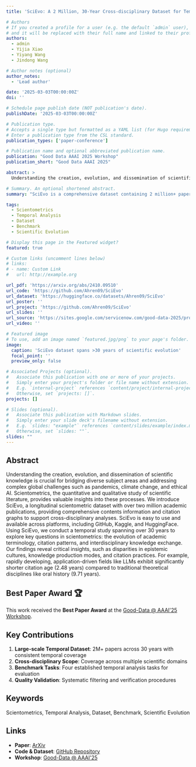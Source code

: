 ```yaml
---
title: 'SciEvo: A 2 Million, 30-Year Cross-disciplinary Dataset for Temporal Scientometric Analysis'

# Authors
# If you created a profile for a user (e.g. the default `admin` user), write the username (folder name) here
# and it will be replaced with their full name and linked to their profile.
authors:
  - admin
  - Yijia Xiao
  - Yiyang Wang
  - Jindong Wang

# Author notes (optional)
author_notes:
  - 'Lead author'

date: '2025-03-03T00:00:00Z'
doi: ''

# Schedule page publish date (NOT publication's date).
publishDate: '2025-03-03T00:00:00Z'

# Publication type.
# Accepts a single type but formatted as a YAML list (for Hugo requirements).
# Enter a publication type from the CSL standard.
publication_types: ['paper-conference']

# Publication name and optional abbreviated publication name.
publication: "Good Data AAAI 2025 Workshop"
publication_short: "Good Data AAAI 2025"

abstract: >
  Understanding the creation, evolution, and dissemination of scientific knowledge is crucial for bridging diverse subject areas and addressing complex global challenges such as pandemics, climate change, and ethical AI. Scientometrics, the quantitative and qualitative study of scientific literature, provides valuable insights into these processes. We introduce SciEvo, a longitudinal scientometric dataset with over two million academic publications, providing comprehensive contents information and citation graphs to support cross-disciplinary analyses. SciEvo is easy to use and available across platforms, including GitHub, Kaggle, and HuggingFace. Using SciEvo, we conduct a temporal study spanning over 30 years to explore key questions in scientometrics: the evolution of academic terminology, citation patterns, and interdisciplinary knowledge exchange. Our findings reveal critical insights, such as disparities in epistemic cultures, knowledge production modes, and citation practices. For example, rapidly developing, application-driven fields like LLMs exhibit significantly shorter citation age (2.48 years) compared to traditional theoretical disciplines like oral history (9.71 years).

# Summary. An optional shortened abstract.
summary: "SciEvo is a comprehensive dataset containing 2 million+ papers spanning 30 years (1995-2024) for temporal scientometric analysis."

tags:
  - Scientometrics
  - Temporal Analysis
  - Dataset
  - Benchmark
  - Scientific Evolution

# Display this page in the Featured widget?
featured: true

# Custom links (uncomment lines below)
# links:
# - name: Custom Link
#   url: http://example.org

url_pdf: 'https://arxiv.org/abs/2410.09510'
url_code: 'https://github.com/Ahren09/SciEvo'
url_dataset: 'https://huggingface.co/datasets/Ahren09/SciEvo'
url_poster: ''
url_project: 'https://github.com/Ahren09/SciEvo'
url_slides: ''
url_source: 'https://sites.google.com/servicenow.com/good-data-2025/program'
url_video: ''

# Featured image
# To use, add an image named `featured.jpg/png` to your page's folder.
image:
  caption: 'SciEvo dataset spans >30 years of scientific evolution'
  focal_point: ''
  preview_only: false

# Associated Projects (optional).
#   Associate this publication with one or more of your projects.
#   Simply enter your project's folder or file name without extension.
#   E.g. `internal-project` references `content/project/internal-project/index.md`.
#   Otherwise, set `projects: []`.
projects: []

# Slides (optional).
#   Associate this publication with Markdown slides.
#   Simply enter your slide deck's filename without extension.
#   E.g. `slides: "example"` references `content/slides/example/index.md`.
#   Otherwise, set `slides: ""`.
slides: ""
---
```


## Abstract

Understanding the creation, evolution, and dissemination of scientific knowledge is crucial for bridging diverse subject areas and addressing complex global challenges such as pandemics, climate change, and ethical AI. Scientometrics, the quantitative and qualitative study of scientific literature, provides valuable insights into these processes. We introduce SciEvo, a longitudinal scientometric dataset with over two million academic publications, providing comprehensive contents information and citation graphs to support cross-disciplinary analyses. SciEvo is easy to use and available across platforms, including GitHub, Kaggle, and HuggingFace. Using SciEvo, we conduct a temporal study spanning over 30 years to explore key questions in scientometrics: the evolution of academic terminology, citation patterns, and interdisciplinary knowledge exchange. Our findings reveal critical insights, such as disparities in epistemic cultures, knowledge production modes, and citation practices. For example, rapidly developing, application-driven fields like LLMs exhibit significantly shorter citation age (2.48 years) compared to traditional theoretical disciplines like oral history (9.71 years).

## Best Paper Award 🏆

This work received the **Best Paper Award** at the [Good-Data @ AAAI'25 Workshop](https://sites.google.com/servicenow.com/good-data-2025/program).

## Key Contributions

1. **Large-scale Temporal Dataset**: 2M+ papers across 30 years with consistent temporal coverage
2. **Cross-disciplinary Scope**: Coverage across multiple scientific domains
3. **Benchmark Tasks**: Four established temporal analysis tasks for evaluation
4. **Quality Validation**: Systematic filtering and verification procedures

## Keywords

Scientometrics, Temporal Analysis, Dataset, Benchmark, Scientific Evolution

## Links

- **Paper**: [ArXiv](https://arxiv.org/abs/2410.09510)
- **Code & Dataset**: [GitHub Repository](https://github.com/Ahren09/SciEvo)
- **Workshop**: [Good-Data @ AAAI'25](https://sites.google.com/servicenow.com/good-data-2025/program)